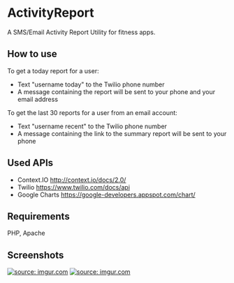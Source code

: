 ActivityReport
==============

A SMS/Email Activity Report Utility for fitness apps.

## How to use
To get a today report for a user: 
- Text "username today" to the Twilio phone number
- A message containing the report will be sent to your phone and your email address

To get the last 30 reports for a user from an email account: 
- Text "username recent" to the Twilio phone number 
- A message containing the link to the summary report will be sent to your phone

## Used APIs
- Context.IO http://context.io/docs/2.0/
- Twilio https://www.twilio.com/docs/api
- Google Charts https://google-developers.appspot.com/chart/

## Requirements
PHP, Apache

## Screenshots
<a href="http://imgur.com/K66d9k5"><img src="http://i.imgur.com/K66d9k5.png?1" title="source: imgur.com" /></a>
<a href="http://imgur.com/VUgHmnx"><img src="http://i.imgur.com/VUgHmnx.png?1" title="source: imgur.com" /></a>
